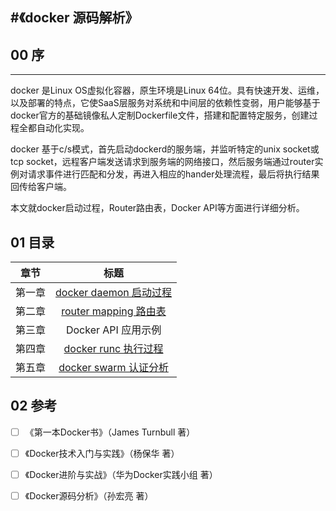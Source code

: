 #《docker 源码解析》
-----
## 00  序
-----
docker 是Linux OS虚拟化容器，原生环境是Linux 64位。具有快速开发、运维，以及部署的特点，它使SaaS层服务对系统和中间层的依赖性变弱，用户能够基于docker官方的基础镜像私人定制Dockerfile文件，搭建和配置特定服务，创建过程全都自动化实现。

docker 基于c/s模式，首先启动dockerd的服务端，并监听特定的unix socket或tcp socket，远程客户端发送请求到服务端的网络接口，然后服务端通过router实例对请求事件进行匹配和分发，再进入相应的hander处理流程，最后将执行结果回传给客户端。

本文就docker启动过程，Router路由表，Docker API等方面进行详细分析。

## 01 <i class="icon-list"></i> 目录
|章节|标题|
|:-:|:-:|
|   第一章  | [docker daemon 启动过程](https://github.com/TheBeeMan/docker-source-analysize/blob/master/charter%201.md)|
|   第二章  | [router mapping 路由表](https://github.com/TheBeeMan/docker-source-analysize/blob/master/chapter%202.md)|
|   第三章  | Docker API 应用示例|
|   第四章  |[docker runc 执行过程](https://github.com/TheBeeMan/docker-source-analysize/blob/master/charter%204.md)|
|   第五章  |[docker swarm 认证分析](https://github.com/TheBeeMan/docker-source-analysis/blob/master/charter%205.md) |

## 02 <i class="icon-desktop"></i> 参考

- [ ] 《第一本Docker书》（James Turnbull 著）

- [ ] 《Docker技术入门与实践》（杨保华 著）

- [ ] 《Docker进阶与实战》（华为Docker实践小组 著）

- [ ] 《Docker源码分析》（孙宏亮 著）

